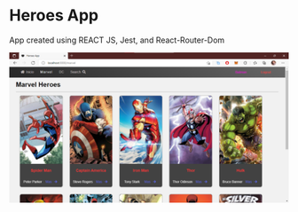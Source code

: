 # Heroes App

App created using REACT JS, Jest, and React-Router-Dom

![ Proyect ](./img_readme.png)